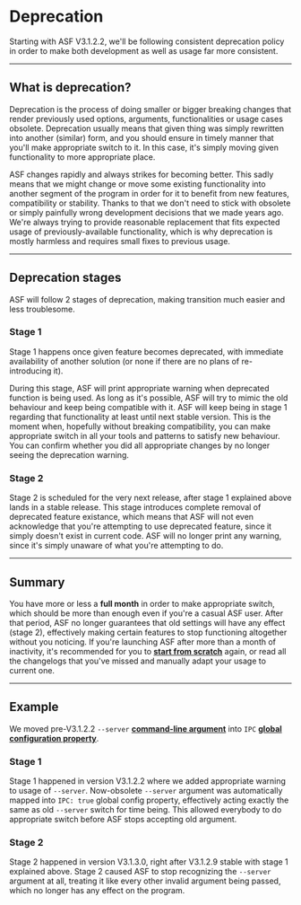 # Deprecation

Starting with ASF V3.1.2.2, we'll be following consistent deprecation policy in order to make both development as well as usage far more consistent.

---

## What is deprecation?

Deprecation is the process of doing smaller or bigger breaking changes that render previously used options, arguments, functionalities or usage cases obsolete. Deprecation usually means that given thing was simply rewritten into another (similar) form, and you should ensure in timely manner that you'll make appropriate switch to it. In this case, it's simply moving given functionality to more appropriate place.

ASF changes rapidly and always strikes for becoming better. This sadly means that we might change or move some existing functionality into another segment of the program in order for it to benefit from new features, compatibility or stability. Thanks to that we don't need to stick with obsolete or simply painfully wrong development decisions that we made years ago. We're always trying to provide reasonable replacement that fits expected usage of previously-available functionality, which is why deprecation is mostly harmless and requires small fixes to previous usage.

---

## Deprecation stages

ASF will follow 2 stages of deprecation, making transition much easier and less troublesome.

### Stage 1

Stage 1 happens once given feature becomes deprecated, with immediate availability of another solution (or none if there are no plans of re-introducing it).

During this stage, ASF will print appropriate warning when deprecated function is being used. As long as it's possible, ASF will try to mimic the old behaviour and keep being compatible with it. ASF will keep being in stage 1 regarding that functionality at least until next stable version. This is the moment when, hopefully without breaking compatibility, you can make appropriate switch in all your tools and patterns to satisfy new behaviour. You can confirm whether you did all appropriate changes by no longer seeing the deprecation warning.

### Stage 2

Stage 2 is scheduled for the very next release, after stage 1 explained above lands in a stable release. This stage introduces complete removal of deprecated feature existance, which means that ASF will not even acknowledge that you're attempting to use deprecated feature, since it simply doesn't exist in current code. ASF will no longer print any warning, since it's simply unaware of what you're attempting to do.

---

## Summary

You have more or less a **full month** in order to make appropriate switch, which should be more than enough even if you're a casual ASF user. After that period, ASF no longer guarantees that old settings will have any effect (stage 2), effectively making certain features to stop functioning altogether without you noticing. If you're launching ASF after more than a month of inactivity, it's recommended for you to **[start from scratch](https://github.com/JustArchi/ArchiSteamFarm/wiki/Setting-up)** again, or read all the changelogs that you've missed and manually adapt your usage to current one.

---

## Example

We moved pre-V3.1.2.2 `--server` **[command-line argument](https://github.com/JustArchi/ArchiSteamFarm/wiki/Command-line-arguments)** into `IPC` **[global configuration property](https://github.com/JustArchi/ArchiSteamFarm/wiki/Configuration#global-config)**.

### Stage 1

Stage 1 happened in version V3.1.2.2 where we added appropriate warning to usage of `--server`. Now-obsolete `--server` argument was automatically mapped into `IPC: true` global config property, effectively acting exactly the same as old `--server` switch for time being. This allowed everybody to do appropriate switch before ASF stops accepting old argument.

### Stage 2

Stage 2 happened in version V3.1.3.0, right after V3.1.2.9 stable with stage 1 explained above. Stage 2 caused ASF to stop recognizing the `--server` argument at all, treating it like every other invalid argument being passed, which no longer has any effect on the program.